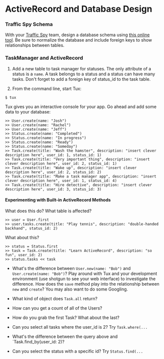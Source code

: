 # ActiveRecord and Database Design

### Traffic Spy Schema

With your [Traffic Spy](http://tutorials.jumpstartlab.com/projects/traffic_spy.html) team, design a database schema using [this online tool](http://ondras.zarovi.cz/sql/demo/). Be sure to normalize the database and include foreign keys to show relationships between tables. 

### TaskManager and ActiveRecord

1) Add a new table to task manager for statuses. The only attribute of a status is a `name`. A task belongs to a status and a status can have many tasks. Don't forget to add a foreign key of status_id to the task table. 

2) From the command line, start Tux:

```
$ tux
```

Tux gives you an interactive console for your app. Go ahead and add some data to your database:

```
>> User.create(name: "Josh")
>> User.create(name: "Rachel")
>> User.create(name: "Jeff")
>> Status.create(name: "Completed")
>> Status.create(name: "In progress")
>> Status.create(name: "Ready")
>> Status.create(name: "Someday")
>> Task.create(title: "Wash the hamster", description: "insert clever description here", user_id: 1, status_id: 1)
>> Task.create(title: "Very important thing", description: "insert clever description here", user_id: 2, status_id: 1)
>> Task.create(title: "Wake up", description: "insert clever description here", user_id: 2, status_id: 2)
>> Task.create(title: "Make a task manager app", description: "insert clever description here", user_id: 1, status_id: 4)
>> Task.create(title: "Hire detective", description: "insert clever description here", user_id: 3, status_id: 3)
```

#### Experimenting with Built-in ActiveRecord Methods

What does this do? What table is affected? 

```
>> user = User.first
>> user.tasks.create(title: "Play tennis", description: "double-handed backhand", status_id: 2)
```

What about this?

```
>> status = Status.first
>> task = Task.create(title: "Learn ActiveRecord", description: "so fun", user_id: 2)
>> status.tasks << task
```

* What's the difference between `User.new(name: "Bob")` and `User.create(name: "Bob")`? Play around with Tux and your development environment (use shotgun to see your web interface) to investigate the difference. How does the `save` method play into the relationship between `new` and `create`? You may also want to do some Googling. 

* What kind of object does `Task.all` return? 
* How can you get a count of all of the Users? 
* How do you grab the first Task? What about the last? 
* Can you select all tasks where the user_id is 2? Try `Task.where(...`
* What's the difference between the query above and `Task.find_by(user_id: 2)?
* Can you select the status with a specific id? Try `Status.find(...`
